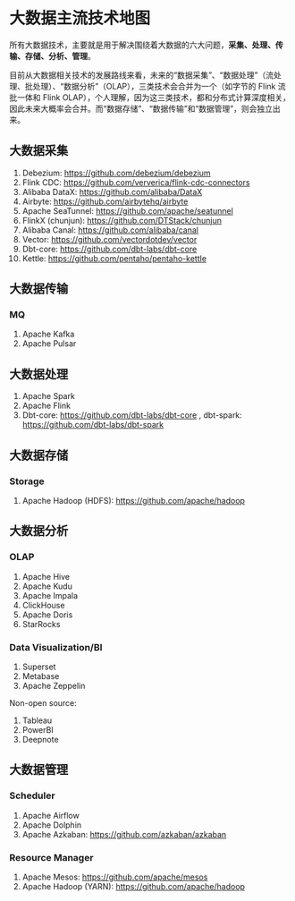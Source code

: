 # 大数据主流技术地图


所有大数据技术，主要就是用于解决围绕着大数据的六大问题，**采集、处理、传输、存储、分析、管理**。

目前从大数据相关技术的发展路线来看，未来的“数据采集”、“数据处理”（流处理、批处理）、“数据分析”（OLAP），三类技术会合并为一个（如字节的 Flink 流批一体和 Flink OLAP），个人理解，因为这三类技术，都和分布式计算深度相关，因此未来大概率会合并。而“数据存储”、“数据传输”和“数据管理”，则会独立出来。

## 大数据采集


1. Debezium: https://github.com/debezium/debezium
2. Flink CDC: https://github.com/ververica/flink-cdc-connectors
3. Alibaba DataX: https://github.com/alibaba/DataX
5. Airbyte: https://github.com/airbytehq/airbyte
6. Apache SeaTunnel: https://github.com/apache/seatunnel
7. FlinkX (chunjun): https://github.com/DTStack/chunjun
8. Alibaba Canal: https://github.com/alibaba/canal
9. Vector: https://github.com/vectordotdev/vector
10. Dbt-core: https://github.com/dbt-labs/dbt-core
11. Kettle: https://github.com/pentaho/pentaho-kettle

## 大数据传输


### MQ

1. Apache Kafka
2. Apache Pulsar

## 大数据处理

1. Apache Spark
2. Apache Flink
3. Dbt-core: https://github.com/dbt-labs/dbt-core , dbt-spark: https://github.com/dbt-labs/dbt-spark


## 大数据存储

### Storage

1. Apache Hadoop (HDFS): https://github.com/apache/hadoop

## 大数据分析


### OLAP

1. Apache Hive
2. Apache Kudu
3. Apache Impala
4. ClickHouse
5. Apache Doris
6. StarRocks


### Data Visualization/BI

1. Superset
2. Metabase
3. Apache Zeppelin

Non-open source: 
1. Tableau
2. PowerBI
3. Deepnote

## 大数据管理



### Scheduler

1. Apache Airflow
2. Apache Dolphin
3. Apache Azkaban: https://github.com/azkaban/azkaban

### Resource Manager

1. Apache Mesos: https://github.com/apache/mesos
2. Apache Hadoop (YARN): https://github.com/apache/hadoop


